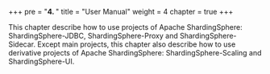 +++
pre = "<b>4. </b>"
title = "User Manual"
weight = 4
chapter = true
+++

This chapter describe how to use projects of Apache ShardingSphere: ShardingSphere-JDBC, ShardingSphere-Proxy and ShardingSphere-Sidecar.
Except main projects, this chapter also describe how to use derivative projects of Apache ShardingSphere: ShardingSphere-Scaling and ShardingSphere-UI.
